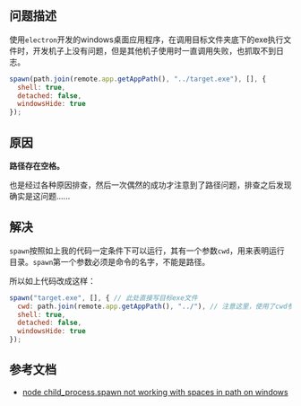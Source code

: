 ## 问题描述

使用`electron`开发的windows桌面应用程序，在调用目标文件夹底下的exe执行文件时，开发机子上没有问题，但是其他机子使用时一直调用失败，也抓取不到日志。

```javascript
spawn(path.join(remote.app.getAppPath(), "../target.exe"), [], {
  shell: true,
  detached: false,
  windowsHide: true
});
```



## 原因

**路径存在空格。**

也是经过各种原因排查，然后一次偶然的成功才注意到了路径问题，排查之后发现确实是这问题......



## 解决

`spawn`按照如上我的代码一定条件下可以运行，其有一个参数`cwd`，用来表明运行目录。`spawn`第一个参数必须是命令的名字，不能是路径。

所以如上代码改成这样：

```javascript
spawn("target.exe", [], { // 此处直接写目标exe文件
  cwd: path.join(remote.app.getAppPath(), "../"), // 注意这里，使用了cwd参数来写运行目录
  shell: true,
  detached: false,
  windowsHide: true
});
```



## 参考文档

* [node child_process.spawn not working with spaces in path on windows](https://stackoverflow.com/questions/21356372/node-child-process-spawn-not-working-with-spaces-in-path-on-windows)